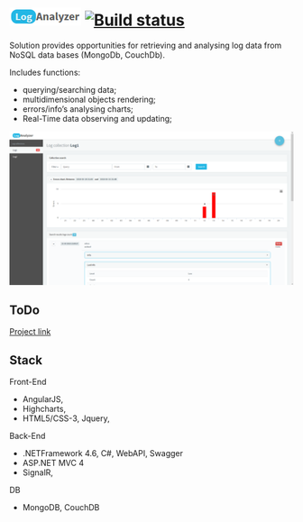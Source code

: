 # ![alt text](https://raw.githubusercontent.com/Boriszn/LogAnalyzer/Moving-To-New-MongoDb-Driver/assets/images/Logo.png "Main Dashboard") [![Build status](https://ci.appveyor.com/api/projects/status/q8yuymqhiibd39hw?svg=true)](https://ci.appveyor.com/project/Boriszn/loganalyzer)

Solution provides opportunities for retrieving and analysing log data from NoSQL data bases (MongoDb, CouchDb).

Includes functions:
 - querying/searching data;
 - multidimensional objects rendering;
 - errors/info’s analysing  charts;
 - Real-Time data observing and updating;

![alt text](https://raw.githubusercontent.com/Boriszn/LogAnalyzer/Moving-To-New-MongoDb-Driver/assets/images/Index.png "Main Dashboard")

## ToDo

[Project link](https://github.com/Boriszn/LogAnalyzer/projects/1)

## Stack

Front-End
 - AngularJS, 
 - Highcharts, 
 - HTML5/CSS-3, Jquery, 

Back-End
- .NETFramework 4.6, C#, WebAPI, Swagger
- ASP.NET MVC 4
- SignalR,

DB
- MongoDB, CouchDB
